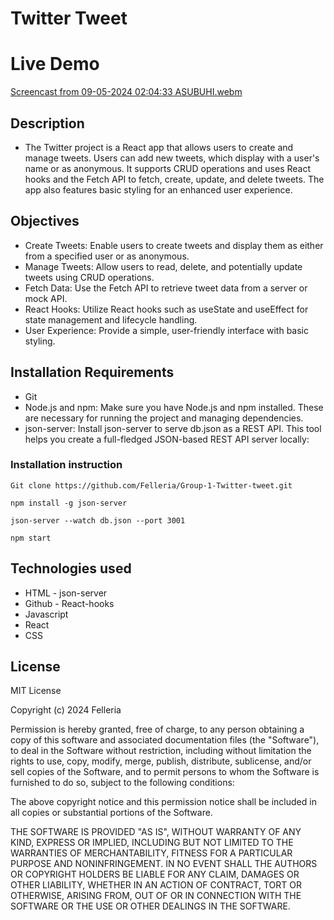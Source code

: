 # Twitter Tweet

# Live Demo
[Screencast from 09-05-2024 02:04:33 ASUBUHI.webm](https://github.com/Felleria/Group-1-Twitter-tweet/assets/111077743/e4f4573b-1984-4924-90e8-48fba8123c6f)


## Description 

 - The Twitter project is a React app that allows users to create and manage tweets. Users can add new tweets, which display with a user's name or as anonymous. It supports CRUD operations and uses React hooks and the Fetch API to fetch, create, update, and delete tweets. The app also features basic styling for an enhanced user experience.

## Objectives 
-  Create Tweets: Enable users to create tweets and display them as either from a specified user or as anonymous.
- Manage Tweets: Allow users to read, delete, and potentially update tweets using CRUD operations.
- Fetch Data: Use the Fetch API to retrieve tweet data from a server or mock API.
- React Hooks: Utilize React hooks such as useState and useEffect for state management and lifecycle handling.
- User Experience: Provide a simple, user-friendly interface with basic styling.

## Installation Requirements
- Git
- Node.js and npm: Make sure you have Node.js and npm installed. These are necessary for running the project and managing dependencies.
- json-server: Install json-server to serve db.json as a REST API. This tool helps you create a full-fledged JSON-based REST API server locally:

### Installation instruction
```
Git clone https://github.com/Felleria/Group-1-Twitter-tweet.git

```
```
npm install -g json-server

```
```
json-server --watch db.json --port 3001

```
```
npm start

```
## Technologies used
- HTML        - json-server
- Github      - React-hooks
- Javascript
- React
- CSS


## License
MIT License

Copyright (c) 2024 Felleria

Permission is hereby granted, free of charge, to any person obtaining a copy
of this software and associated documentation files (the "Software"), to deal
in the Software without restriction, including without limitation the rights
to use, copy, modify, merge, publish, distribute, sublicense, and/or sell
copies of the Software, and to permit persons to whom the Software is
furnished to do so, subject to the following conditions:

The above copyright notice and this permission notice shall be included in all
copies or substantial portions of the Software.

THE SOFTWARE IS PROVIDED "AS IS", WITHOUT WARRANTY OF ANY KIND, EXPRESS OR
IMPLIED, INCLUDING BUT NOT LIMITED TO THE WARRANTIES OF MERCHANTABILITY,
FITNESS FOR A PARTICULAR PURPOSE AND NONINFRINGEMENT. IN NO EVENT SHALL THE
AUTHORS OR COPYRIGHT HOLDERS BE LIABLE FOR ANY CLAIM, DAMAGES OR OTHER
LIABILITY, WHETHER IN AN ACTION OF CONTRACT, TORT OR OTHERWISE, ARISING FROM,
OUT OF OR IN CONNECTION WITH THE SOFTWARE OR THE USE OR OTHER DEALINGS IN THE
SOFTWARE.










